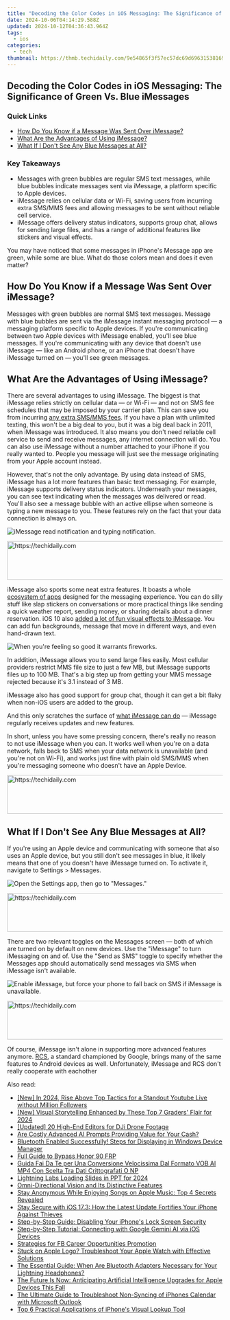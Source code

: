 ```yaml
---
title: "Decoding the Color Codes in iOS Messaging: The Significance of Green Vs. Blue iMessages"
date: 2024-10-06T04:14:29.588Z
updated: 2024-10-12T04:36:43.964Z
tags:
  - ios
categories:
  - tech
thumbnail: https://thmb.techidaily.com/9e54865f3f57ec57dc69d69631538169245afb52f02b58f105955b7146a11c16.jpg
---
```


## Decoding the Color Codes in iOS Messaging: The Significance of Green Vs. Blue iMessages

### Quick Links

* [How Do You Know if a Message Was Sent Over iMessage?](https://some-approaches.techidaily.com/updated-troubleshoot-flaky-airdrop-links-simple-steps-to-solutions/)
* [What Are the Advantages of Using iMessage?](https://on-screen-recording.techidaily.com/updated-in-2024-streamlined-screenshots-on-chrome-devices/)
* [What If I Don't See Any Blue Messages at All?](https://some-techniques.techidaily.com/fine-tuning-focus-the-ultimate-guide-to-zooming-in-on-videoleap-for-2024/)

### Key Takeaways

* Messages with green bubbles are regular SMS text messages, while blue bubbles indicate messages sent via iMessage, a platform specific to Apple devices.
* iMessage relies on cellular data or Wi-Fi, saving users from incurring extra SMS/MMS fees and allowing messages to be sent without reliable cell service.
* iMessage offers delivery status indicators, supports group chat, allows for sending large files, and has a range of additional features like stickers and visual effects.

 You may have noticed that some messages in iPhone's Message app are green, while some are blue. What do those colors mean and does it even matter?

##  How Do You Know if a Message Was Sent Over iMessage?

 Messages with green bubbles are normal SMS text messages. Message with blue bubbles are sent via the iMessage instant messaging protocol — a messaging platform specific to Apple devices. If you're communicating between two Apple devices with iMessage enabled, you'll see blue messages. If you're communicating with any device that doesn't use iMessage — like an Android phone, or an iPhone that doesn't have iMessage turned on — you'll see green messages.

##  What Are the Advantages of Using iMessage?

 There are several advantages to using iMessage. The biggest is that iMessage relies strictly on cellular data — or Wi-Fi — and not on SMS fee schedules that may be imposed by your carrier plan. This can save you from incurring [any extra SMS/MMS fees](https://fox-info.techidaily.com/2024-approved-beyond-google-other-ar-sticker-solutions/). If you have a plan with unlimited texting, this won't be a big deal to you, but it was a big deal back in 2011, when iMessage was introduced. It also means you don't need reliable cell service to send and receive messages, any internet connection will do. You can also use iMessage without a number attached to your iPhone if you really wanted to. People you message will just see the message originating from your Apple account instead. 

 However, that's not the only advantage. By using data instead of SMS, iMessage has a lot more features than basic text messaging. For example, iMessage supports delivery status indicators. Underneath your messages, you can see text indicating when the messages was delivered or read. You'll also see a message bubble with an active ellipse when someone is typing a new message to you. These features rely on the fact that your data connection is always on.

![iMessage read notification and typing notification.](https://static1.howtogeekimages.com/wordpress/wp-content/uploads/2023/10/imessage.png) 

<!-- affiliate ads begin -->
<a href="https://appsumo.8odi.net/c/5597632/2112008/7443" target="_top" id="2112008">
  <img src="//a.impactradius-go.com/display-ad/7443-2112008" border="0" alt="https://techidaily.com" width="728" height="90"/>
</a>
<img height="0" width="0" src="https://appsumo.8odi.net/i/5597632/2112008/7443" style="position:absolute;visibility:hidden;" border="0" />
<!-- affiliate ads end -->

 iMessage also sports some neat extra features. It boasts a whole [ecosystem of apps](https://video-capture.techidaily.com/new-loom-essentials-perfecting-the-art-of-screen-recording-for-2024/) designed for the messaging experience. You can do silly stuff like slap stickers on conversations or more practical things like sending a quick weather report, sending money, or sharing details about a dinner reservation. iOS 10 also [added a lot of fun visual effects to iMessage](https://sim-unlock.techidaily.com/in-2024-what-does-enter-puk-code-mean-and-why-did-the-sim-get-puk-blocked-on-oppo-device-by-drfone-android/). You can add fun backgrounds, message that move in different ways, and even hand-drawn text.

![When you're feeling so good it warrants fireworks.](https://static1.howtogeekimages.com/wordpress/wp-content/uploads/2023/10/colorful-imessage.png) 

 In addition, iMessage allows you to send large files easily. Most cellular providers restrict MMS file size to just a few MB, but iMessage supports files up to 100 MB. That's a big step up from getting your MMS message rejected because it's 3.1 instead of 3 MB.

 iMessage also has good support for group chat, though it can get a bit flaky when non-iOS users are added to the group.

 And this only scratches the surface of [what iMessage can do](https://pokemon-go-android.techidaily.com/reasons-why-pokemon-gps-does-not-work-on-poco-c51-drfone-by-drfone-virtual-android/) — iMessage regularly receives updates and new features. 

 In short, unless you have some pressing concern, there's really no reason to not use iMessage when you can. It works well when you're on a data network, falls back to SMS when your data network is unavailable (and you're not on Wi-Fi), and works just fine with plain old SMS/MMS when you're messaging someone who doesn't have an Apple Device.

<!-- affiliate ads begin -->
<a href="https://review-au.sjv.io/c/5597632/2098702/14409" target="_top" id="2098702">
  <img src="//a.impactradius-go.com/display-ad/14409-2098702" border="0" alt="https://techidaily.com" width="728" height="90"/>
</a>
<img height="0" width="0" src="https://review-au.sjv.io/i/5597632/2098702/14409" style="position:absolute;visibility:hidden;" border="0" />
<!-- affiliate ads end -->

##  What If I Don't See Any Blue Messages at All?

 If you're using an Apple device and communicating with someone that also uses an Apple device, but you still don't see messages in blue, it likely means that one of you doesn't have iMessage turned on. To activate it, navigate to Settings > Messages.

![Open the Settings app, then go to "Messages."](https://static1.howtogeekimages.com/wordpress/wp-content/uploads/2023/10/settings.png) 

<!-- affiliate ads begin -->
<a href="https://imp.i110150.net/c/5597632/798165/11305" target="_top" id="798165">
  <img src="//a.impactradius-go.com/display-ad/11305-798165" border="0" alt="https://techidaily.com" width="728" height="90"/>
</a>
<img height="0" width="0" src="https://imp.i110150.net/i/5597632/798165/11305" style="position:absolute;visibility:hidden;" border="0" />
<!-- affiliate ads end -->

 There are two relevant toggles on the Messages screen — both of which are turned on by default on new devices. Use the "iMessage" to turn iMessaging on and of. Use the "Send as SMS" toggle to specify whether the Messages app should automatically send messages via SMS when iMessage isn't available.

![Enable iMessage, but force your phone to fall back on SMS if iMessage is unavailable.](https://static1.howtogeekimages.com/wordpress/wp-content/uploads/2023/10/imessage-send-as-sms.png) 

<!-- affiliate ads begin -->
<a href="https://appsumo.8odi.net/c/5597632/2111965/7443" target="_top" id="2111965">
  <img src="//a.impactradius-go.com/display-ad/7443-2111965" border="0" alt="https://techidaily.com" width="728" height="90"/>
</a>
<img height="0" width="0" src="https://appsumo.8odi.net/i/5597632/2111965/7443" style="position:absolute;visibility:hidden;" border="0" />
<!-- affiliate ads end -->

 Of course, iMessage isn't alone in supporting more advanced features anymore. [RCS](https://vp-tips.techidaily.com/updated-2024-approved-key-10-plug-ins-for-elevating-your-fcp-workflow/), a standard championed by Google, brings many of the same features to Android devices as well. Unfortunately, iMessage and RCS don't really cooperate with eachother

<ins class="adsbygoogle"
     style="display:block"
     data-ad-format="autorelaxed"
     data-ad-client="ca-pub-7571918770474297"
     data-ad-slot="1223367746"></ins>

<ins class="adsbygoogle"
     style="display:block"
     data-ad-client="ca-pub-7571918770474297"
     data-ad-slot="8358498916"
     data-ad-format="auto"
     data-full-width-responsive="true"></ins>

<span class="atpl-alsoreadstyle">Also read:</span>
<div><ul>
<li><a href="https://fox-friendly.techidaily.com/new-in-2024-rise-above-top-tactics-for-a-standout-youtube-live-without-million-followers/"><u>[New] In 2024, Rise Above Top Tactics for a Standout Youtube Live without Million Followers</u></a></li>
<li><a href="https://article-files.techidaily.com/new-visual-storytelling-enhanced-by-these-top-7-graders-flair-for-2024/"><u>[New] Visual Storytelling Enhanced by These Top 7 Graders' Flair for 2024</u></a></li>
<li><a href="https://extra-resources.techidaily.com/updated-20-high-end-editors-for-dji-drone-footage/"><u>[Updated] 20 High-End Editors for DJi Drone Footage</u></a></li>
<li><a href="https://tech-hub.techidaily.com/are-costly-advanced-ai-prompts-providing-value-for-your-cash/"><u>Are Costly Advanced AI Prompts Providing Value for Your Cash?</u></a></li>
<li><a href="https://common-error.techidaily.com/bluetooth-enabled-successfully-steps-for-displaying-in-windows-device-manager/"><u>Bluetooth Enabled Successfully! Steps for Displaying in Windows Device Manager</u></a></li>
<li><a href="https://bypass-frp.techidaily.com/full-guide-to-bypass-honor-90-frp-by-drfone-android/"><u>Full Guide to Bypass Honor 90 FRP</u></a></li>
<li><a href="https://solve-lab.techidaily.com/guida-fai-da-te-per-una-conversione-velocissima-dal-formato-vob-al-mp4-con-scelta-tra-dati-crittografati-o-np/"><u>Guida Fai Da Te per Una Conversione Velocissima Dal Formato VOB Al MP4 Con Scelta Tra Dati Crittografati O NP</u></a></li>
<li><a href="https://screen-sharing-recording.techidaily.com/lightning-labs-loading-slides-in-ppt-for-2024/"><u>Lightning Labs Loading Slides in PPT for 2024</u></a></li>
<li><a href="https://extra-resources.techidaily.com/omni-directional-vision-and-its-distinctive-features/"><u>Omni-Directional Vision and Its Distinctive Features</u></a></li>
<li><a href="https://os-tips.techidaily.com/stay-anonymous-while-enjoying-songs-on-apple-music-top-4-secrets-revealed/"><u>Stay Anonymous While Enjoying Songs on Apple Music: Top 4 Secrets Revealed</u></a></li>
<li><a href="https://os-tips.techidaily.com/stay-secure-with-ios-173-how-the-latest-update-fortifies-your-iphone-against-thieves/"><u>Stay Secure with iOS 17.3: How the Latest Update Fortifies Your iPhone Against Thieves</u></a></li>
<li><a href="https://os-tips.techidaily.com/step-by-step-guide-disabling-your-iphones-lock-screen-security/"><u>Step-by-Step Guide: Disabling Your iPhone's Lock Screen Security</u></a></li>
<li><a href="https://os-tips.techidaily.com/step-by-step-tutorial-connecting-with-google-gemini-ai-via-ios-devices/"><u>Step-by-Step Tutorial: Connecting with Google Gemini AI via iOS Devices</u></a></li>
<li><a href="https://facebook.techidaily.com/strategies-for-fb-career-opportunities-promotion/"><u>Strategies for FB Career Opportunities Promotion</u></a></li>
<li><a href="https://os-tips.techidaily.com/stuck-on-apple-logo-troubleshoot-your-apple-watch-with-effective-solutions/"><u>Stuck on Apple Logo? Troubleshoot Your Apple Watch with Effective Solutions</u></a></li>
<li><a href="https://os-tips.techidaily.com/the-essential-guide-when-are-bluetooth-adapters-necessary-for-your-lightning-headphones/"><u>The Essential Guide: When Are Bluetooth Adapters Necessary for Your Lightning Headphones?</u></a></li>
<li><a href="https://os-tips.techidaily.com/the-future-is-now-anticipating-artificial-intelligence-upgrades-for-apple-devices-this-fall/"><u>The Future Is Now: Anticipating Artificial Intelligence Upgrades for Apple Devices This Fall</u></a></li>
<li><a href="https://os-tips.techidaily.com/the-ultimate-guide-to-troubleshoot-non-syncing-of-iphones-calendar-with-microsoft-outlook/"><u>The Ultimate Guide to Troubleshoot Non-Syncing of iPhones Calendar with Microsoft Outlook</u></a></li>
<li><a href="https://os-tips.techidaily.com/top-6-practical-applications-of-iphones-visual-lookup-tool/"><u>Top 6 Practical Applications of iPhone's Visual Lookup Tool</u></a></li>
</ul></div>

